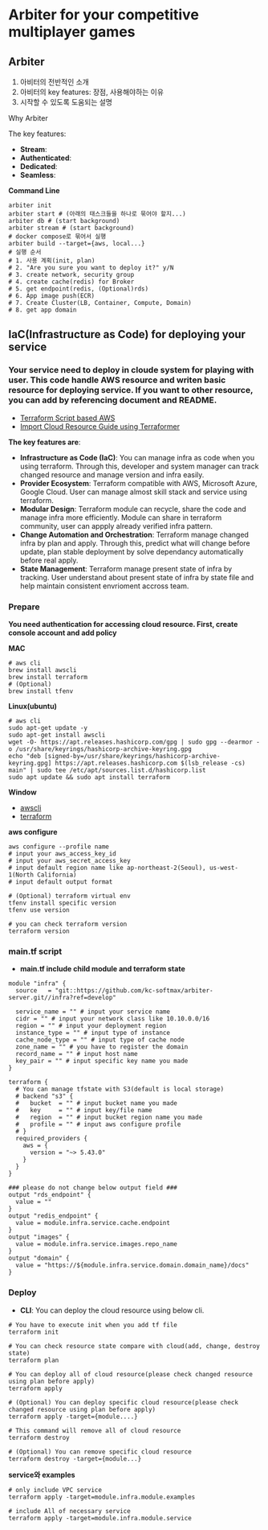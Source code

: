 <!-- ### 개발용 환경 변수 설정 방법

`.local.sample.env` 파일을 참고하여 `.local.env` 파일을 만든다.

### pytest 실행 방법

```bash
## 프로젝트 루트 디렉토리에서
## 전체 테스트(test_*.py) 실행
$ pytest
## 특정 폴더
$ pytest tests/auth/
## 특정 파일
$ pytest tests/auth/test_service.py
## 특정 class
$  pytest tests/auth/test_service.py::TestUserService
## 특정 fuction
$  pytest tests/auth/test_service. py::TestUserService::test_register_user_by_device_id
## print 문 출력
$ pytest -s
``` -->
# Arbiter for your competitive multiplayer games

## Arbiter
1. 아비터의 전반적인 소개
2. 아비터의 key features: 장점, 사용해야하는 이유
3. 시작할 수 있도록 도움되는 설명

Why Arbiter

The key features:
- **Stream**:
- **Authenticated**:
- **Dedicated**:
- **Seamless**:

**Command Line**
```shell
arbiter init
arbiter start # (아래의 태스크들을 하나로 묶어야 할지...)
arbiter db # (start background)
arbiter stream # (start background)
# docker compose로 묶어서 실행
arbiter build --target={aws, local...}
# 실행 순서
# 1. 사용 계획(init, plan)
# 2. "Are you sure you want to deploy it?" y/N
# 3. create network, security group
# 4. create cache(redis) for Broker
# 5. get endpoint(redis, (Optional)rds)
# 6. App image push(ECR)
# 7. Create Cluster(LB, Container, Compute, Domain)
# 8. get app domain
```

## IaC(Infrastructure as Code) for deploying your service
### Your service need to deploy in cloude system for playing with user. This code handle AWS resource and writen basic resource for deploying service. If you want to other resource, you can add by referencing document and README.
- [Terraform Script based AWS](https://registry.terraform.io/providers/hashicorp/aws/latest/docs)
- [Import Cloud Resource Guide using Terraformer](https://github.com/GoogleCloudPlatform/terraformer/blob/master/docs/aws.md)

**The key features are**:
- **Infrastructure as Code (IaC)**:
You can manage infra as code when you using terraform. Through this, developer and system manager can track changed resource and manage version and infra easily.
- **Provider Ecosystem**:
Terraform compatible with AWS, Microsoft Azure, Google Cloud. User can manage almost skill stack and service using terraform.
- **Modular Design**:
Terraform module can recycle, share the code and manage infra more efficiently. Module can share in terraform community, user can appply already verified infra pattern.
- **Change Automation and Orchestration**:
Terraform manage changed infra by plan and apply. Through this, predict what will change before update, plan stable deployment by solve dependancy automatically before real apply.
- **State Management**:
Terraform manage present state of infra by tracking. User understand about present state of infra by state file and help maintain consistent envrioment accross team.

### Prepare
**You need authentication for accessing cloud resource. First, create console account and add policy**

**MAC**
```shell
# aws cli
brew install awscli
brew install terraform
# (Optional)
brew install tfenv
```

**Linux(ubuntu)**
```shell
# aws cli
sudo apt-get update -y
sudo apt-get install awscli
wget -O- https://apt.releases.hashicorp.com/gpg | sudo gpg --dearmor -o /usr/share/keyrings/hashicorp-archive-keyring.gpg
echo "deb [signed-by=/usr/share/keyrings/hashicorp-archive-keyring.gpg] https://apt.releases.hashicorp.com $(lsb_release -cs) main" | sudo tee /etc/apt/sources.list.d/hashicorp.list
sudo apt update && sudo apt install terraform
```

**Window**
- [awscli](https://docs.aws.amazon.com/ko_kr/cli/latest/userguide/getting-started-install.html)
- [terraform](https://developer.hashicorp.com/terraform/install#windows)

**aws configure**
```shell
aws configure --profile name
# input your aws_access_key_id
# input your aws_secret_access_key
# input default region name like ap-northeast-2(Seoul), us-west-1(North California)
# input default output format

# (Optional) terraform virtual env
tfenv install specific version
tfenv use version

# you can check terraform version
terraform version
```

### main.tf script
- **main.tf include child module and terraform state**
```hcl
module "infra" {
  source   = "git::https://github.com/kc-softmax/arbiter-server.git//infra?ref=develop"

  service_name = "" # input your service name
  cidr = "" # input your network class like 10.10.0.0/16
  region = "" # input your deployment region
  instance_type = "" # input type of instance
  cache_node_type = "" # input type of cache node
  zone_name = "" # you have to register the domain
  record_name = "" # input host name
  key_pair = "" # input specific key name you made
}

terraform {
  # You can manage tfstate with S3(default is local storage)
  # backend "s3" {
  #   bucket  = "" # input bucket name you made
  #   key     = "" # input key/file name
  #   region  = "" # input bucket region name you made
  #   profile = "" # input aws configure profile
  # }
  required_providers {
    aws = {
      version = "~> 5.43.0"
    }
  }
}

### please do not change below output field ###
output "rds_endpoint" {
  value = ""
}
output "redis_endpoint" {
  value = module.infra.service.cache.endpoint
}
output "images" {
  value = module.infra.service.images.repo_name
}
output "domain" {
  value = "https://${module.infra.service.domain.domain_name}/docs"
}
```

### Deploy
- **CLI**: You can deploy the cloud resource using below cli.
```shell
# You have to execute init when you add tf file
terraform init

# You can check resource state compare with cloud(add, change, destroy state)
terraform plan

# You can deploy all of cloud resource(please check changed resource using plan before apply)
terraform apply

# (Optional) You can deploy specific cloud resource(please check changed resource using plan before apply)
terraform apply -target={module....}

# This command will remove all of cloud resource
terraform destroy 

# (Optional) You can remove specific cloud resource
terraform destroy -target={module...}
```

**service와 examples**
```shell
# only include VPC service
terraform apply -target=module.infra.module.examples

# include All of necessary service
terraform apply -target=module.infra.module.service
```
